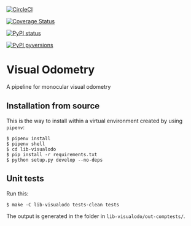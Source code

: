 [![CircleCI](https://circleci.com/gh/duckietown/duckietown-visualodo.svg?style=shield)](https://circleci.com/gh/duckietown/duckietown-visualodo)

[![Coverage Status](https://coveralls.io/repos/github/duckietown/duckietown-visualodo/badge.svg?branch=master18)](https://coveralls.io/github/duckietown/duckietown-visualodo?branch=master18)

[![PyPI status](https://img.shields.io/pypi/status/duckietown_visualodo.svg)](https://pypi.python.org/pypi/duckietown_visualodo/)


[![PyPI pyversions](https://img.shields.io/pypi/pyversions/duckietown_visualodo.svg)](https://pypi.python.org/pypi/duckietown_visualodo/)


# Visual Odometry

A pipeline for monocular visual odometry


## Installation from source

This is the way to install within a virtual environment created by 
using `pipenv`:

    $ pipenv install
    $ pipenv shell
    $ cd lib-visualodo
    $ pip install -r requirements.txt
    $ python setup.py develop --no-deps
    
   
## Unit tests

Run this:

    $ make -C lib-visualodo tests-clean tests
    
The output is generated in the folder in `lib-visualodo/out-comptests/`.
